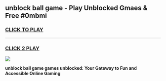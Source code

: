
## unblock ball game - Play Unblocked Gmaes & Free #0mbmi
<h3>
<a href="https://news.freeplayer.one?title=unblock_ball_game&ref=03M">CLICK TO PLAY</a></h3>
<hr>

<h3>
<a href="https://news.freeplayer.one?title=unblock_ball_game&ref=03M">CLICK 2 PLAY</a>
  
</h3>

<a href="https://news.freeplayer.one?title=unblock_ball_game&ref=03M"><img src="https://clearcache.store/games.png"></a>


**unblock ball game games unblocked: Your Gateway to Fun and Accessible Online Gaming**
